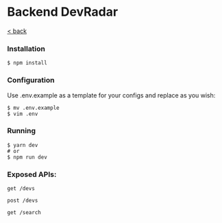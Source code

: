 Backend DevRadar
===

[< back](../readme.md)

### Installation
```
$ npm install
```

### Configuration
Use .env.example as a template for your configs and replace as you wish:
```
$ mv .env.example
$ vim .env
```

### Running
```
$ yarn dev
# or
$ npm run dev
```


### Exposed APIs:
``` 
get /devs
```
```
post /devs
```
```
get /search
```
